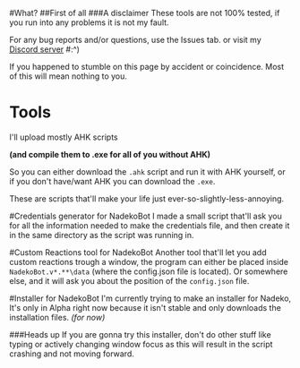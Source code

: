 #What?
##First of all
###A disclaimer
These tools are not 100% tested, if you run into any problems it is not my fault.

For any bug reports and/or questions, use the Issues tab. or visit my [Discord server](https://discord.gg/sbZgha2)
#:^)

If you happened to stumble on this page by accident or coincidence. 
Most of this will mean nothing to you.

# Tools
I'll upload mostly AHK scripts 

**(and compile them to .exe for all of you without AHK)**

So you can either download the `.ahk` script and run it with AHK yourself, or if you don't have/want AHK you can download the `.exe`.

These are scripts that'll make your life just ever-so-slightly-less-annoying.

#Credentials generator for NadekoBot
I made a small script that'll ask you for all the information needed to make the credentials file, and then create it in the same directory as the script was running in.

#Custom Reactions tool for NadekoBot
Another tool that'll let you add custom reactions trough a window, the program can either be placed inside `NadekoBot.v*.**\data` (where the config.json file is located).
Or somewhere else, and it will ask you about the position of the `config.json` file.

#Installer for NadekoBot
I'm currently trying to make an installer for Nadeko, It's only in Alpha right now because it isn't stable and only downloads the installation files. *(for now)*

###Heads up
If you are gonna try this installer, don't do other stuff like typing or actively changing window focus as this will result in the script crashing and not moving forward.
